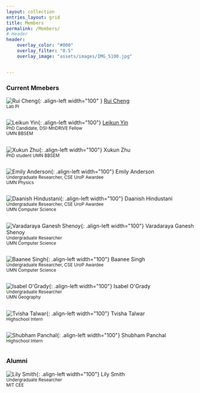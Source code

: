 ```yaml
--- 
layout: collection
entries_layout: grid
title: Members
permalink: /Members/
# Header
header:
    overlay_color: "#000"
    overlay_filter: "0.5"
    overlay_image: "assets/images/IMG_5100.jpg" 


---
```


### Current Mmebers


![Rui Cheng](../assets/images/headshot_RuiCheng.JPG){: .align-left width="100" }
[Rui Cheng](https://ruillercoaster.github.io)     
<sub>Lab PI  <sub>  
<br/>
  

![Leikun Yin](../assets/images/Leikun-Yin-400x400.png){: .align-left  width="100"} 
[Leikun Yin](https://github.com/yin00406)    
<sub>PhD Candidate, DSI-MnDRIVE Fellow    
UMN BBSEM<sub>  
<br/>


![Xukun Zhu](../assets/images/GoldyGopher-hero-560x490.jpg){: .align-left  width="100"}
Xukun Zhu  
<sub>PhD student
UMN BBSEM<sub>  
<br/>

![Emily Anderson](../assets/images/GoldyGopher-hero-560x490.jpg){: .align-left  width="100"}
Emily Anderson  
<sub>Undergraduate Researcher, CSE UroP Awardee      
UMN Physics<sub>  
<br/>

![Daanish Hindustani](../assets/images/GoldyGopher-hero-560x490.jpg){: .align-left  width="100"}
Daanish Hindustani  
<sub>Undergraduate Researcher, CSE UroP Awardee       
UMN Computer Science<sub>  
<br/>

![Varadaraya Ganesh Shenoy](../assets/images/GoldyGopher-hero-560x490.jpg){: .align-left  width="100"}
Varadaraya Ganesh Shenoy  
<sub>Undergraduate Researcher  
UMN Computer Science<sub>  
<br/>

![Baanee Singh ](../assets/images/GoldyGopher-hero-560x490.jpg){: .align-left  width="100"}
Baanee Singh  
<sub>Undergraduate Researcher, CSE UroP Awardee       
UMN Computer Science<sub>  
<br/>

![Isabel O'Grady ](../assets/images/GoldyGopher-hero-560x490.jpg){: .align-left  width="100"}
Isabel O'Grady   
<sub>Undergraduate Researcher  
UMN Geography<sub>  
<br/>

![Tvisha Talwar ](../assets/images/GoldyGopher-hero-560x490.jpg){: .align-left  width="100"}
Tvisha Talwar  
<sub>Highschool Intern<sub>  
<br/>

![Shubham Panchal ](../assets/images/GoldyGopher-hero-560x490.jpg){: .align-left  width="100"}
Shubham Panchal   
<sub>Highschool Intern<sub>  
<br/>

<!-- 
![Robert Hairston](../assets/images/GoldyGopher-hero-560x490.jpg){: .align-left  width="100"} 
Robert Hairston  
<sub>Robotics MS<sub>
![Helenrose Jorgensen](../assets/images/GoldyGopher-hero-560x490.jpg){: .align-left  width="100"}
Helenrose Jorgensen  
<sub>Robotics MS<sub> -->


### Alumni

![Lily Smith](../assets/images/tim-full-body-front.png){: .align-left  width="100"} 
Lily Smith  
<sub>Undergraduate Researcher  
MIT CEE<sub>  







